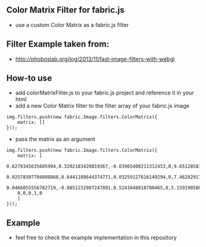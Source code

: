 ## Color Matrix Filter for fabric.js
- use a custom Color Matrix as a fabric.js filter

## Filter Example taken from:
- http://phoboslab.org/log/2013/11/fast-image-filters-with-webgl

## How-to use
- add colorMatrixFilter.js to your fabric.js project and reference it in your html
- add a new Color Matrix filter to the filter array of your fabric.js image
```
img.filters.push(new fabric.Image.filters.ColorMatrix({
    matrix: []
}));
```
- pass the matrix as an argument
```
img.filters.push(new fabric.Image.filters.ColorMatrix({
    matrix: [
    0.6279345635605994,0.3202183420819367,-0.03965408211312453,0,9.651285835294123,
    0.02578397704808868,0.6441188644374771,0.03259127616149294,0,7.462829176470591,
    0.0466055556782719,-0.0851232987247891,0.5241648018700465,0,5.159190588235296,
    0,0,0,1,0
    ]
}));
```
## Example
- feel free to check the example implementation in this repository

